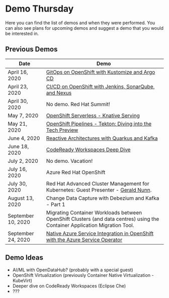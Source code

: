# Demo Thursday

Here you can find the list of demos and when they were performed.  You can also see plans for upcoming demos and suggest a demo that you would be interested in.

## Previous Demos

| Date            | Demo                                                                                                             |
| --------------- | ---------------------------------------------------------------------------------------------------------------- |
| April 16, 2020  | [GitOps on OpenShift with Kustomize and Argo CD](https://github.com/demo-thursday/gitops-kustomize-argocd)       |
| April 23, 2020  | [CI/CD on OpenShift with Jenkins, SonarQube, and Nexus](https://github.com/demo-thursday/cicd-openshift-jenkins) |
| April 30, 2020  | No demo. Red Hat Summit!                                                                                         |
| May 7, 2020     | [OpenShift Serverless - Knative Serving](https://github.com/demo-thursday/openshift-serverless-knative-serving)  |
| May 21, 2020    | [OpenShift Pipelines - Tekton: Diving into the Tech Preview](https://github.com/demo-thursday/openshift-pipelines-tekton) |
| June 4, 2020    | [Reactive Architectures with Quarkus and Kafka](https://github.com/demo-thursday/quarkus-kafka-tekton) |
| June 18, 2020   | [CodeReady Workspaces Deep Dive](https://developers.redhat.com/products/codeready-workspaces/overview) |
| July 2, 2020    | No demo.  Vacation! |
| July 16, 2020   | Azure Red Hat OpenShift |
| July 30, 2020   | Red Hat Advanced Cluster Management for Kubernetes: Guest Presenter - [Gerald Nunn](https://github.com/gnunn1). |
| August 13, 2020 | Change Data Capture with Debezium and Kafka - Part 1 |
| September 10, 2020 | Migrating Container Workloads between OpenShift Clusters (and data centres) using the Container Application Migration Tool. |
| September 24, 2020 | [Native Azure Service Integration in OpenShift with the Azure Service Operator](https://github.com/demo-thursday/azure-service-operator) |

## Demo Ideas

* AI/ML with OpenDataHub? (probably with a special guest)
* OpenShift Virtualization (previously Container Native Virtualization - KubeVirt)
* Deeper dive on CodeReady Workspaces (Eclipse Che)
* ???
